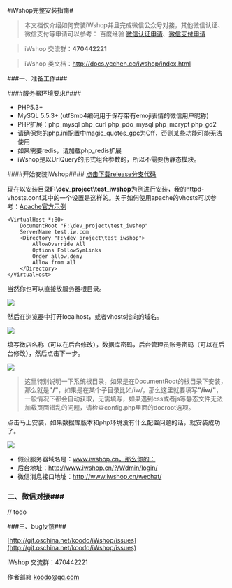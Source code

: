 #iWshop完整安装指南#

> 本文档仅介绍如何安装iWshop并且完成微信公众号对接，其他微信认证、微信支付等申请可以参考：
> 百度经验 [微信认证申请](http://jingyan.baidu.com/article/39810a23eaad8ab636fda69b.html "微信认证申请")、[微信支付申请](http://jingyan.baidu.com/article/3a2f7c2e76314a26afd6119b.html "微信支付申请")

>iWshop 交流群：<b>470442221</b>

>iWshop 类文档：<a href="http://docs.ycchen.cc/iwshop/index.html" target="_blank">http://docs.ycchen.cc/iwshop/index.html</a> 


###一、准备工作###

####服务器环境要求####

- PHP5.3+
- MySQL 5.5.3+ (utf8mb4编码用于保存带有emoji表情的微信用户昵称)
- PHP扩展：php\_mysql php\_curl php\_pdo\_mysql php\_mcrypt php\_gd2
- 请确保您的php.ini配置中magic\_quotes\_gpc为Off，否则某些功能可能无法使用
- 如果需要redis，请加载php_redis扩展
- iWshop是以UrlQuery的形式组合参数的，所以不需要伪静态模块。

####开始安装iWshop####
<a href="http://down.ycchen.cc/iwshop_release/iwshop_newest.zip" target="_blank">点击下载release分支代码</a>

现在以安装目录<b>F:\dev_project\test\_iwshop</b>为例进行安装，我的httpd-vhosts.conf其中的一个设置是这样的。关于如何使用apache的vhosts可以参考：<a href="http://httpd.apache.org/docs/2.0/vhosts/examples.html" target="_blank">Apache官方示例</a> 

	<VirtualHost *:80>
	    DocumentRoot "F:\dev_project\test_iwshop"
	    ServerName test.iw.com
	    <Directory "F:\dev_project\test_iwshop">
	        AllowOverride All
	        Options FollowSymLinks
	        Order allow,deny
	        Allow from all
	    </Directory>
	</VirtualHost>

当然你也可以直接放服务器根目录。

![](http://download-iwshop.oss-cn-shenzhen.aliyuncs.com/iwshop_release%2Fimages%2Finstall_1.png?b=1)

然后在浏览器中打开localhost，或者vhosts指向的域名。

![](http://download-iwshop.oss-cn-shenzhen.aliyuncs.com/iwshop_release%2Fimages%2Finstall_2.png)

填写微店名称（可以在后台修改），数据库密码，后台管理员账号密码（可以在后台修改），然后点击下一步。

![](http://download-iwshop.oss-cn-shenzhen.aliyuncs.com/iwshop_release%2Fimages%2Finstall_3.png)

>这里特别说明一下系统根目录，如果是在DocumentRoot的根目录下安装，那么就是<b>"/"</b>，如果是在某个子目录比如/iw/，那么这里就要填写<b>"/iw/"</b>，一般情况下都会自动获取，无需填写，如果遇到css或者js等静态文件无法加载页面错乱的问题，请检查config.php里面的docroot选项。

点击马上安装，如果数据库版本和php环境没有什么配置问题的话，就安装成功了。

![](http://download-iwshop.oss-cn-shenzhen.aliyuncs.com/iwshop_release%2Fimages%2Finstall_4.png)

- 假设服务器域名是：www.iwshop.cn，那么你的：
- 后台地址：http://www.iwshop.cn/?/Wdmin/login/
- 微信消息接口地址：http://www.iwshop.cn/wechat/

### 二、微信对接###

// todo

###三、bug反馈###

[http://git.oschina.net/koodo/iWshop/issues](http://git.oschina.net/koodo/iWshop/issues)

iWshop 交流群：470442221

作者邮箱 koodo@qq.com